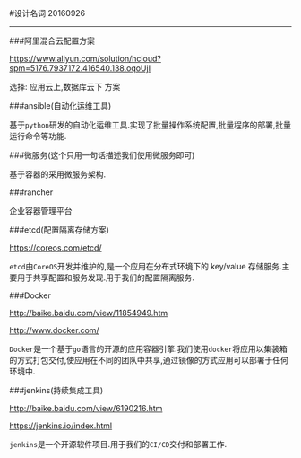 #设计名词 20160926

---

###阿里混合云配置方案

https://www.aliyun.com/solution/hcloud?spm=5176.7937172.416540.138.oqoUjI 

选择: 应用云上,数据库云下 方案


###ansible(自动化运维工具)

基于`python`研发的自动化运维工具.实现了批量操作系统配置,批量程序的部署,批量运行命令等功能.

###微服务(这个只用一句话描述我们使用微服务即可)

基于容器的采用微服务架构.

###rancher

企业容器管理平台

###etcd(配置隔离存储方案)

https://coreos.com/etcd/

`etcd`由`CoreOS`开发并维护的,是一个应用在分布式环境下的 key/value 存储服务.主要用于共享配置和服务发现.用于我们的配置隔离服务.

###Docker

http://baike.baidu.com/view/11854949.htm

http://www.docker.com/

`Docker`是一个基于`go`语言的开源的应用容器引擎.我们使用`docker`将应用以集装箱的方式打包交付,使应用在不同的团队中共享,通过镜像的方式应用可以部署于任何环境中.

###jenkins(持续集成工具)

http://baike.baidu.com/view/6190216.htm
 
https://jenkins.io/index.html

`jenkins`是一个开源软件项目.用于我们的`CI/CD`交付和部署工作.